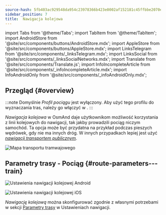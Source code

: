 ```yaml
---
source-hash: 5fb403ac929548da954c23978366b423e0002af152181c45ffbbe2070e386dcc
sidebar_position: 7
title:  Nawigacja kolejowa
---
```

import Tabs from '@theme/Tabs';
import TabItem from '@theme/TabItem';
import AndroidStore from '@site/src/components/buttons/AndroidStore.mdx';
import AppleStore from '@site/src/components/buttons/AppleStore.mdx';
import LinksTelegram from '@site/src/components/_linksTelegram.mdx';
import LinksSocial from '@site/src/components/_linksSocialNetworks.mdx';
import Translate from '@site/src/components/Translate.js';
import InfoIncompleteArticle from '@site/src/components/_infoIncompleteArticle.mdx';
import InfoAndroidOnly from '@site/src/components/_infoAndroidOnly.mdx';




## Przegląd {#overview}

:::note
Domyślnie *Profil pociągu* jest wyłączony. Aby użyć tego profilu do wyznaczania tras, należy go włączyć w *<Translate android="true" ids="shared_string_menu,shared_string_settings,application_profiles"/>*.
:::

*Nawigacja kolejowa* w OsmAnd daje użytkownikom możliwość korzystania z linii kolejowych do nawigacji, tak jakby prowadzili pociąg niczym samochód. Ta opcja może być przydatna na przykład podczas pieszych wędrówek, gdy nie ma innych dróg. W innych przypadkach lepiej jest użyć *[nawigacji transportem publicznym](./public-transport-navigation.md)*.  

![Mapa transportu tramwajowego](@site/static/img/navigation/routing/train_routing_overview.png)


## Parametry trasy - Pociąg {#route-parameters---train}

<Tabs groupId="operating-systems" queryString="current-os">

<TabItem value="android" label="Android">  

![Ustawienia nawigacji kolejowej Android](@site/static/img/navigation/routing/train_routing_andr.png)  

</TabItem>

<TabItem value="ios" label="iOS">

![Ustawienia nawigacji kolejowej iOS](@site/static/img/navigation/routing/train_routing_ios.png)  

</TabItem>

</Tabs>

*Nawigację kolejową* można skonfigurować zgodnie z własnymi potrzebami w sekcji [Parametry trasy](../guidance/navigation-settings.md#route-parameters) w Ustawieniach nawigacji.